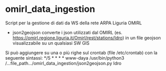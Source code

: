 # omirl_data_ingestion
Script per la gestione di dati da WS della rete ARPA Liguria OMIRL

- json2geojson converte i json utilizzati dal OMIRL (es. https://omirl.regione.liguria.it/Omirl/rest/stations/Idro) in un file geojson visualizzabile su un qualsiasi SW GIS

Si può aggiungere su una o più righe sul crontab (file /etc/crontab) con la seguente sintassi:
*/5 * * * * www-daya /usr/bin/python3 /...file_path.../omirl_data_ingestion/json2geojson.py Idro


